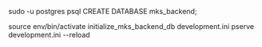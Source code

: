 sudo -u postgres psql
CREATE DATABASE mks_backend;

source env/bin/activate
initialize_mks_backend_db development.ini
pserve development.ini --reload